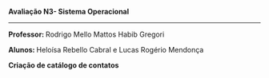 <p><b>Avaliação N3- Sistema Operacional</b></p>
<hr>
<p><b>Professor: </b>Rodrigo Mello Mattos Habib Gregori</p>
<p><b>Alunos: </b>Heloísa Rebello Cabral e Lucas Rogério Mendonça</p>

<p><b>Criação de catálogo de contatos</b></p>
